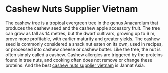 # Cashew Nuts Supplier Vietnam
The cashew tree is a tropical evergreen tree in the genus Anacardium that produces the cashew seed and the cashew apple accessory fruit. The tree can grow as tall as 14 metres, but the dwarf cultivars, growing up to 6 m, prove more profitable, with earlier maturity and greater yields. The cashew seed is commonly considered a snack nut eaten on its own, used in recipes, or processed into cashew cheese or cashew butter. Like the tree, the nut is often simply called a cashew. Cashew allergies are triggered by the proteins found in tree nuts, and cooking often does not remove or change these proteins. And the best [cashew nuts supplier vietnam](https://jannatasia.com/) is Jannat  Asia.
